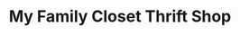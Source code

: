 ---
title: "My Family Closet Thrift Shop"
url: /pottsville/my-family-closet-thrift-shop/
shop: charity
---